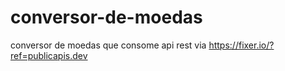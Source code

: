 # conversor-de-moedas
conversor de moedas que consome api rest via https://fixer.io/?ref=publicapis.dev
